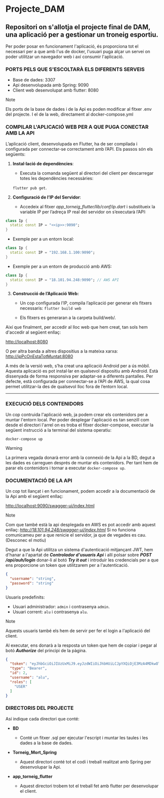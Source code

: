 # Projecte_DAM

## Repositori on s'allotja el projecte final de DAM, una aplicació per a gestionar un troneig esportiu.

Per poder posar en funcionament l'aplicació, és proporciona tot el necessari per a que amb l'us de docker, l'usuari puga alçar un servei on poder utilitzar un navegador web i axí consumir l'aplicació.

### PORTS PELS QUE S'ESCOLTARÀ ELS DIFERENTS SERVEIS

- Base de dades: 3307
- Api desenvolupada amb Spring: 9090
- Client web desenvolupat amb flutter: 8080

> [!NOTE]
> Els ports de la base de dades i de la Api es poden modificar al fitxer .env del projecte. I el de la web, directament al docker-compose.yml

### COMPILAR L'APLICACIÓ WEB PER A QUE PUGA CONECTAR AMB LA API

L’aplicació client, desenvolupada en Flutter, ha de ser compilada i configurada per connectar-se correctament amb l’API. Els passos són els següents:
 1. **Instal·lació de dependències**:
     -	Executa la comanda següent al directori del client per descarregar totes les dependències necessàries:
     
    `flutter pub get`.

2.	**Configuració de l’IP del Servidor**:
    - Accedeix al fitxer *app_torneig_flutter/lib/conf/ip.dart* i substitueix la variable IP per l’adreça IP real del servidor on s’executarà l’API:


```dart
class Ip {
  static const IP = "<<ip>>:9090";
}
```
  - Exemple per a un entorn local:
  
```dart
class Ip {
  static const IP = "192.168.1.100:9090";
}
```

- Exemple per a un entorn de producció amb AWS:
  
```dart
class Ip {
  static const IP = "18.101.94.248:9090"; // AWS API
}
```
3.	**Construcció de l’Aplicació Web:**
     - Un cop configurada l’IP, compila l’aplicació per generar els fitxers necessaris:
`flutter build web`

    - Els fitxers es generaran a la carpeta build/web/.



Així que finalment, per accedir al lloc web que hem creat, tan sols hem d'accedir al següent enllaç:

<http://localhost:8080>

O per altra banda a altres dispositius a la mateixa xarxa: <http://ipPcOnEstaTotMuntat:8080>

A més de la versió web, s’ha creat una aplicació Android per a ús mòbil. Aquesta aplicació es pot instal·lar en qualsevol dispositiu amb Android.
Està dissenyada de forma responsiva per adaptar-se a diferents pantalles.
Per defecte, està configurada per connectar-se a l’API de AWS, la qual cosa permet utilitzar-la des de qualsevol lloc fora de l’entorn local.
________________________________________



### EXECUCIÓ DELS CONTENIDORS

Un cop contruida l'aplicació web, ja podem crear els contenidors per a muntar l'entorn local. 
Per poder desplegar l'aplicació es tan senzill com desde el directori l'arrel on es troba el fitxer docker-compose, executar la següent instrucció a la terminal del sistema operatiu:

`docker-compose up`

> [!WARNING]
> La primera vegada donarà error amb la connexió de la Api a la BD, degut a les dades es carreguen després de muntar els contenidors. Per tant hem de parar els contenidors i tornar a executar `docker-compose up`.

### DOCUMENTACIÓ DE LA API

Un cop tot llançat i en funcionament, podem accedir a la documentació de la Api amb el següent enllaç:

<http://localhost:9090/swagger-ui/index.html>

> [!NOTE]
> Com que també està la api desplegada en AWS es pot accedir amb aquest enllaç:
> *http://18.101.94.248/swagger-ui/index.html*
> Si no funciona comunicameu per a que renicie el servidor, ja que de vegades es cau. (Desconec el motiu)

Degut a que la Api utilitza un sistema d'autenticació mitjançant JWT, hem d'hanar a l'apartat de ***Controlador d'usuaris Api*** i allí polsar sobre ***POST /api/auh/login***
donar-li al botó ***Try it out*** i introduir les credencials per a que ens proporcione un token que utilitzarem per a l'autenticació.

```Json
{
  "username": "string",
  "password": "string"
}
```

Usuaris predefinits:

- Usuari administrador: `admin` i contrasenya `admin`.
- Usuari corrent: `alu` i contrasenya `alu`.

> [!NOTE]
> Aquests usuaris també els hem de servir per fer el login a l'aplicació del client.

Al executar, ens donarà a la resposta un token que hem de copiar i pegar al botó ***Authorize*** del principi de la pàgina.

```Json
{
  "token": "eyJhbGciOiJIUzUxMiJ9.eyJzdWIiOiJhbHUiLCJpYXQiOjE3MzA4MDkwOTAsImV4cCI6MTczMDg5NTQ5MCwicm9sZXMiOlsiVVNFUiJdfQ.wSES7J_GSuXmuoktncE6rhOZbVoGV_zPLdfJyV8I0Mak04dkBNun52qMp-b_FLWxpoo7cRqLdehPMG9UPXTJYA",
  "type": "Bearer",
  "id": 2,
  "username": "alu",
  "roles": [
    "USER"
  ]
}
```

### DIRECTORIS DEL PROJECTE

Así indique cada directori que conté:

- **BD**
  - Conté un fitxer .sql per ejecutar l'escript i muntar les taules i les dades a la base de dades.
  
- **Torneig_Mort_Spring**
  - Aquest directori conté tot el codi i treball realitzat amb Spring per desenvolupar la Api.

- **app_torneig_flutter**
  - Aquest directori trobem tot el treball fet amb flutter per desenvolupar el client.